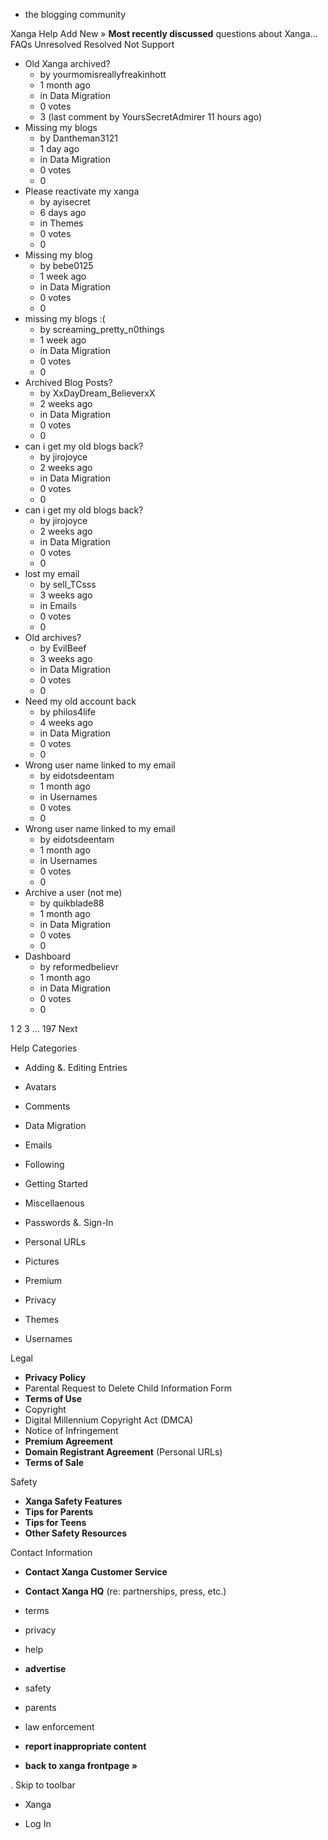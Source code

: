 *   the blogging community

Xanga Help Add New » **Most recently discussed** questions about Xanga… FAQs Unresolved Resolved Not Support

*   Old Xanga archived?
    *   by yourmomisreallyfreakinhott
    *   1 month ago
    *   in Data Migration
    *   0 votes
    *   3 (last comment by YoursSecretAdmirer 11 hours ago)
*   Missing my blogs
    *   by Dantheman3121
    *   1 day ago
    *   in Data Migration
    *   0 votes
    *   0
*   Please reactivate my xanga
    *   by ayisecret
    *   6 days ago
    *   in Themes
    *   0 votes
    *   0
*   Missing my blog
    *   by bebe0125
    *   1 week ago
    *   in Data Migration
    *   0 votes
    *   0
*   missing my blogs :(
    *   by screaming\_pretty\_n0things
    *   1 week ago
    *   in Data Migration
    *   0 votes
    *   0
*   Archived Blog Posts?
    *   by XxDayDream\_BelieverxX
    *   2 weeks ago
    *   in Data Migration
    *   0 votes
    *   0
*   can i get my old blogs back?
    *   by jirojoyce
    *   2 weeks ago
    *   in Data Migration
    *   0 votes
    *   0
*   can i get my old blogs back?
    *   by jirojoyce
    *   2 weeks ago
    *   in Data Migration
    *   0 votes
    *   0
*   lost my email
    *   by sell\_TCsss
    *   3 weeks ago
    *   in Emails
    *   0 votes
    *   0
*   Old archives?
    *   by EvilBeef
    *   3 weeks ago
    *   in Data Migration
    *   0 votes
    *   0
*   Need my old account back
    *   by philos4life
    *   4 weeks ago
    *   in Data Migration
    *   0 votes
    *   0
*   Wrong user name linked to my email
    *   by eidotsdeentam
    *   1 month ago
    *   in Usernames
    *   0 votes
    *   0
*   Wrong user name linked to my email
    *   by eidotsdeentam
    *   1 month ago
    *   in Usernames
    *   0 votes
    *   0
*   Archive a user (not me)
    *   by quikblade88
    *   1 month ago
    *   in Data Migration
    *   0 votes
    *   0
*   Dashboard
    *   by reformedbelievr
    *   1 month ago
    *   in Data Migration
    *   0 votes
    *   0

1 2 3 ... 197 Next

Help Categories

*   Adding &. Editing Entries
*   Avatars
*   Comments
*   Data Migration
*   Emails
*   Following
*   Getting Started
*   Miscellaenous

*   Passwords &. Sign-In
*   Personal URLs
*   Pictures
*   Premium
*   Privacy
*   Themes
*   Usernames

Legal

*   **Privacy Policy**
*   Parental Request to Delete Child Information Form
*   **Terms of Use**
*   Copyright
*   Digital Millennium Copyright Act (DMCA)
*   Notice of Infringement
*   **Premium Agreement**
*   **Domain Registrant Agreement** (Personal URLs)
*   **Terms of Sale**

Safety

*   **Xanga Safety Features**
*   **Tips for Parents**
*   **Tips for Teens**
*   **Other Safety Resources**

Contact Information

*   **Contact Xanga Customer Service**
*   **Contact Xanga HQ** (re: partnerships, press, etc.)

*   terms
*   privacy
*   help
*   **advertise**

*   safety
*   parents
*   law enforcement
*   **report inappropriate content**

*   **back to xanga frontpage »**

<img src="http://pixel.quantserve.com/pixel/p-87h-iNOVooym2.gif" style="display: none" height="1" width="1" alt="Quantcast"/>. Skip to toolbar

*   Xanga

*   Log In